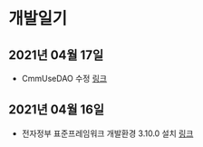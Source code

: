 # 개발일기

## 2021년 04월 17일
- CmmUseDAO 수정 [링크](2021/04/17/CmmUseDAO.md)

## 2021년 04월 16일
- 전자정부 표준프레임워크 개발환경 3.10.0 설치 [링크](2021/04/16/전자정부-표준프레임워크-개발환경-3.10.0-설치.md')
